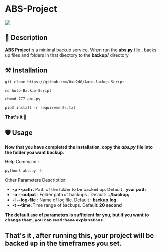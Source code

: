 # ABS-Project
<img src="https://user-images.githubusercontent.com/85255852/130467971-39c23f87-2ef7-4db4-a779-ea0d18e9f9ff.png"/>

## 🌴 Description 
**ABS Project** is a minimal backup service. When run the **abs.py** file , backs up files and folders in that directory to the **backup/** directory.


## ⚒️ Installation
<pre><code>git clone https://github.com/0xe2d0/Auto-Backup-Script</code></pre>
<pre><code>cd Auto-Backup-Script</code></pre>
<pre><code>chmod 777 abs.py</code></pre>
<pre><code>pip3 install -r requirements.txt</code></pre>
**That's it 🤠**

## 🛡️ Usage
<strong> Now that you have completed the installation, copy the *abs.py* file into the folder you want backup.</strong>

Help Command :
    <pre><code>python3 abs.py -h</code></pre> 
    
Other Parameters Description:
    <ul>
       <li>**-p --path** : Path of the folder to be backed up. Default : **your path**</li>
       <li>**-o --output** : Folder path of backups . Default: **../backup/**</li>
       <li>**-l --log-file** : Name of log file. Default : **backup.log**</li>
       <li>**-t --time**: Time range of backups. Default: **20 second**</li>
    </ul>
    
**The default use of parameters is sufficient for you, but if you want to change them, you can read these explanations.**

## That's it , after running this, your project will be backed up in the timeframes you set.

